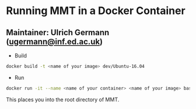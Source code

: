 # Running MMT in a Docker Container
## Maintainer: Ulrich Germann (ugermann@inf.ed.ac.uk)

* Build
```bash
docker build -t <name of your image> dev/Ubuntu-16.04
```

* Run
```bash
docker run -it --name <name of your container> <name of your image> bash
```

This places you into the root directory of MMT.

